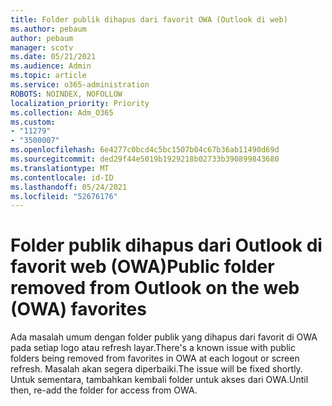 ```yaml
---
title: Folder publik dihapus dari favorit OWA (Outlook di web)
ms.author: pebaum
author: pebaum
manager: scotv
ms.date: 05/21/2021
ms.audience: Admin
ms.topic: article
ms.service: o365-administration
ROBOTS: NOINDEX, NOFOLLOW
localization_priority: Priority
ms.collection: Adm_O365
ms.custom:
- "11279"
- "3500007"
ms.openlocfilehash: 6e4277c0bcd4c5bc1507b04c67b36ab11490d69d
ms.sourcegitcommit: ded29f44e5019b1929218b02733b390899843680
ms.translationtype: MT
ms.contentlocale: id-ID
ms.lasthandoff: 05/24/2021
ms.locfileid: "52676176"
---
```

# <a name="public-folder-removed-from-outlook-on-the-web-owa-favorites"></a><span data-ttu-id="6b61f-102">Folder publik dihapus dari Outlook di favorit web (OWA)</span><span class="sxs-lookup"><span data-stu-id="6b61f-102">Public folder removed from Outlook on the web (OWA) favorites</span></span>

<span data-ttu-id="6b61f-103">Ada masalah umum dengan folder publik yang dihapus dari favorit di OWA pada setiap logo atau refresh layar.</span><span class="sxs-lookup"><span data-stu-id="6b61f-103">There's a known issue with public folders being removed from favorites in OWA at each logout or screen refresh.</span></span> <span data-ttu-id="6b61f-104">Masalah akan segera diperbaiki.</span><span class="sxs-lookup"><span data-stu-id="6b61f-104">The issue will be fixed shortly.</span></span> <span data-ttu-id="6b61f-105">Untuk sementara, tambahkan kembali folder untuk akses dari OWA.</span><span class="sxs-lookup"><span data-stu-id="6b61f-105">Until then, re-add the folder for access from OWA.</span></span>